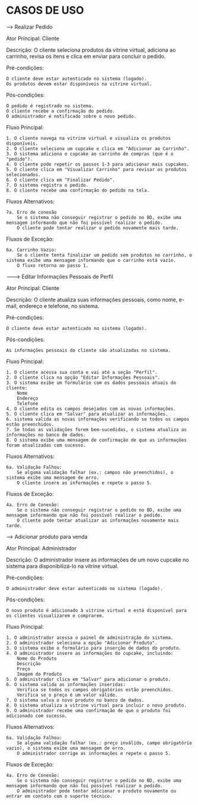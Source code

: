 # **CASOS DE USO**

--> Realizar Pedido

Ator Principal: Cliente

Descrição: O cliente seleciona produtos da vitrine virtual, adiciona ao carrinho, revisa os itens e clica em enviar para concluir o pedido.

Pré-condições:

    O cliente deve estar autenticado no sistema (logado).
    Os produtos devem estar disponíveis na vitrine virtual.

Pós-condições:

    O pedido é registrado no sistema.
    O cliente recebe a confirmação do pedido.
    O administrador é notificado sobre o novo pedido.

Fluxo Principal:

    1. O cliente navega na vitrine virtual e visualiza os produtos disponíveis.
    2. O cliente seleciona um cupcake e clica em "Adicionar ao Carrinho".
    3. O sistema adiciona o cupcake ao carrinho de compras (que é o "pedido").
    4. O cliente pode repetir os passos 1-3 para adicionar mais cupcakes.
    5. O cliente clica em "Visualizar Carrinho" para revisar os produtos selecionados.
    6. O cliente clica em "Finalizar Pedido".
    7. O sistema registra o pedido.
    8. O cliente recebe uma confirmação do pedido na tela.

Fluxos Alternativos:

    7a. Erro de conexão
        Se o sistema não conseguir registrar o pedido no BD, exibe uma mensagem informando que não foi possível realizar o pedido.
        O cliente pode tentar realizar o pedido novamente mais tarde.

Fluxos de Exceção:

    6a. Carrinho Vazio:
        Se o cliente tenta finalizar um pedido sem produtos no carrinho, o sistema exibe uma mensagem informando que o carrinho está vazio.
        O fluxo retorna ao passo 1.






---> Editar Informações Pessoais de Perfil

Ator Principal: Cliente

Descrição: O cliente atualiza suas informações pessoais, como nome, e-mail, endereço e telefone, no sistema.

Pré-condições:

    O cliente deve estar autenticado no sistema (logado).

Pós-condições:

    As informações pessoais do cliente são atualizadas no sistema.

Fluxo Principal:

    1. O cliente acessa sua conta e vai até a seção "Perfil".
    2. O cliente clica na opção "Editar Informações Pessoais".
    3. O sistema exibe um formulário com os dados pessoais atuais do cliente:
        Nome
        Endereço
        Telefone
    4. O cliente edita os campos desejados com as novas informações.
    5. O cliente clica em "Salvar" para atualizar as informações.
    6. sistema valida as novas informações verificando se todos os campos estão preenchidos.
    7. Se todas as validações forem bem-sucedidas, o sistema atualiza as informações no banco de dados.
    8. O sistema exibe uma mensagem de confirmação de que as informações foram atualizadas com sucesso.

Fluxos Alternativos:

    6a. Validação Falhou:
        Se alguma validação falhar (ex.: campos não preenchidos), o sistema exibe uma mensagem de erro.
        O cliente insere as informações e repete o passo 5.

Fluxos de Exceção:

    4a. Erro de Conexão:
        Se o sistema não conseguir registrar o pedido no BD, exibe uma mensagem informando que não foi possível realizar o pedido.
        O cliente pode tentar atualizar as informações novamente mais tarde.







--> Adicionar produto para venda

Ator Principal: Administrador

Descrição: O administrador insere as informações de um novo cupcake no sistema para disponibilizá-lo na vitrine virtual.

Pré-condições:

    O administrador deve estar autenticado no sistema (logado).

Pós-condições:

    O novo produto é adicionado à vitrine virtual e está disponível para os clientes visualizarem e comprarem.

Fluxo Principal:

    1. O administrador acessa o painel de administração do sistema.
    2. O administrador seleciona a opção "Adicionar Produto".
    3. O sistema exibe o formulário para inserção de dados do produto.
    4. O administrador insere as informações do cupcake, incluindo:
        Nome do Produto
        Descrição
        Preço
        Imagem do Produto
    5. O administrador clica em "Salvar" para adicionar o produto.
    6. O sistema valida as informações inseridas:
        Verifica se todos os campos obrigatórios estão preenchidos.
        Verifica se o preço é um valor válido.
    7. O sistema salva o novo produto no banco de dados.
    8. O sistema atualiza a vitrine virtual para incluir o novo produto.
    9. O administrador recebe uma confirmação de que o produto foi adicionado com sucesso.

Fluxos Alternativos:

    6a. Validação Falhou:
        Se alguma validação falhar (ex.: preço inválido, campo obrigatório vazio), o sistema exibe uma mensagem de erro.
        O administrador corrige as informações e repete o passo 5.

Fluxos de Exceção:

    4a. Erro de Conexão:
        Se o sistema não conseguir registrar o pedido no BD, exibe uma mensagem informando que não foi possível realizar o pedido.
        O administrador pode tentar adicionar o produto novamente ou entrar em contato com o suporte técnico.

